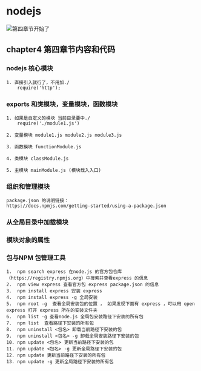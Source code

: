 # nodejs
![第四章节开始了](http://www.denglm.com/images/backtotop.png)
## chapter4 第四章节内容和代码

### nodejs 核心模块

    1. 直接引入就行了，不用加./
        require('http'); 

### exports 和类模块，变量模块，函数模块
    
    1. 如果是自定义的模块 当前目录要中./
        require('./module1.js')

    2. 变量模块 module1.js module2.js module3.js 

    3. 函数模块 functionModule.js

    4. 类模块 classModule.js

    5. 主模块 mainModule.js (模块载入入口)

### 组织和管理模块
    
    package.json 的说明链接：
    https://docs.npmjs.com/getting-started/using-a-package.json


### 从全局目录中加载模块



### 模块对象的属性



### 包与NPM 包管理工具
    
    1.  npm search express 在node.js 的官方包仓库（https://registry.npmjs.org）中搜索并查看express 的信息
    2.  npm view express 查看官方包 express package.json 的信息
    3.  npm install express 安装 express 
    4.  npm install express -g 全局安装
    5.  npm root -g  查看全局安装包的位置 ， 如果发现下面有 express ，可以用 open express 打开 express 所在的安装文件夹
    6.  npm list -g 查看node.js 全局包安装路径下安装的所有包
    7.  npm list  查看路径下安装的所有包
    8.  npm uninstall <包名> 卸载当前路径下安装的包
    9.  npm uninstall <包名> -g 卸载全局安装路径下安装的包
    10. npm update <包名> 更新当前路径下安装的包
    11. npm update <包名> -g 更新全局路径下安装的包
    12. npm update 更新当前路径下安装的所有包
    13. npm update -g 更新全局路径下安装的所有包


